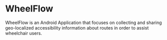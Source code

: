 # WheelFlow
WheelFlow is an Android Application that focuses on collecting and sharing geo-localized accessibility information about routes in order to assist wheelchair users. 
